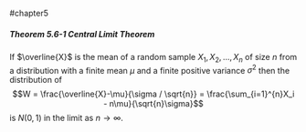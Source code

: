 #chapter5 

##### Theorem 5.6-1 Central Limit Theorem
If $\overline{X}$ is the mean of a random sample $X_1 , X_2 , \dots, X_n$ of size $n$ from a distribution with a finite mean  $\mu$ and a finite positive variance $\sigma^2$ then the distribution of $$W = \frac{\overline{X}-\mu}{\sigma / \sqrt{n}} = \frac{\sum_{i=1}^{n}X_i - n\mu}{\sqrt{n}\sigma}$$ is $N(0,1)$ in the limit as $n\rightarrow\infty$.